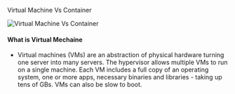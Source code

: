 Virtual Machine Vs Container


![Virtual Machine Vs Container](http://cdn.ttgtmedia.com/rms/onlineImages/windows_server-virtual_machines_vs_containers.png)


#### What is Virtual Mechaine

* Virtual machines (VMs) are an abstraction of physical hardware turning one server into many servers. The hypervisor allows multiple VMs to run on a single machine. Each VM includes a full copy of an operating system, one or more apps, necessary binaries and libraries - taking up tens of GBs. VMs can also be slow to boot.
